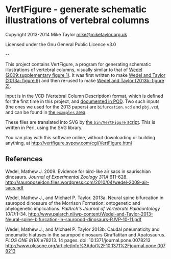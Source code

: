 # VertFigure - generate schematic illustrations of vertebral columns

Copyright 2013-2014 Mike Taylor <mike@miketaylor.org.uk>

Licensed under the Gnu General Public Licence v3.0

--

This project contains VertFigure, a program for generating schematic illustrations of vertebral columns, visually similar to that of [Wedel (2009:supplementary figure 1)](https://svpow.files.wordpress.com/2009/02/wedel-2009-supplementary-fig-1.jpg). It was first written to make [Wedel and Taylor (2013a: figure 9)](https://svpow.files.wordpress.com/2013/03/wedel-and-taylor-2013-bifurcation-figure-9-bifurcatogram.jpg) and then re-used to make [Wedel and Taylor (2013b: figure 2)](https://svpow.files.wordpress.com/2013/11/wedel-taylor-2013b-figure-2-phylogenetic-distribution-of-caudal-pneumaticity.jpg).

Input is in the VCD (Vertebral Column Description) format, which is defined for the first time in this project, and [documented in POD](https://metacpan.org/pod/VSG::VCD::Format). Two such inputs (the ones we used for the 2013 papers) are `bifurcation.vcd` and `pbj.vcd`, and can be found in [the `examples` area](examples).

These files are translated into SVG by [the `bin/VertFigure` script](bin/VertFigure). This is written in Perl, using the SVG library.

You can play with this software online, without downloading or building anything, at
http://vertfigure.svpow.com/cgi/VertFigure.html


## References

Wedel, Mathew J. 2009. Evidence for bird-like air sacs in saurischian dinosaurs. _Journal of Experimental Zoology_ *311A*:611-628.
http://sauroposeidon.files.wordpress.com/2010/04/wedel-2009-air-sacs.pdf

Wedel, Mathew J., and Michael P. Taylor. 2013a. Neural spine bifurcation in sauropod dinosaurs of the Morrison Formation: ontogenetic and phylogenetic implications. _PalArch's Journal of Vertebrate Palaeontology_ *10(1)*:1-34.
http://www.palarch.nl/wp-content/Wedel-and-Taylor-2013-Neural-spine-bifurcation-in-sauropod-dinosaurs-PJVP-10-11.pdf

Wedel, Mathew J., and Michael P. Taylor 2013b. Caudal pneumaticity and pneumatic hiatuses in the sauropod dinosaurs Giraffatitan and Apatosaurus. _PLOS ONE_ *8(10)*:e78213. 14 pages. doi: 10.1371/journal.pone.0078213
http://www.plosone.org/article/info%3Adoi%2F10.1371%2Fjournal.pone.0078213

